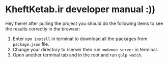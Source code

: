 # KheftKetab.ir developer manual :))
Hey there! after pulling the project you should do the following items to see the results correctly in the browser:
1. Enter `npm install` in terminal to download all the packages from `package.json` file.
2. Change your directory to /server then run `nodemon server` in terminal.
3. Open another terminal tab and in the root and run `gulp watch`.
